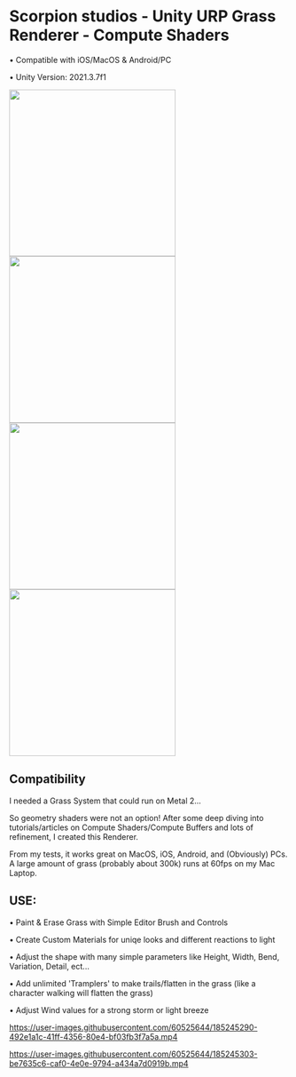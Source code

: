 # Scorpion studios - Unity URP Grass Renderer - Compute Shaders

• Compatible with iOS/MacOS & Android/PC

• Unity Version: 2021.3.7f1

<div>
  <img src="https://user-images.githubusercontent.com/60525644/185021291-f69ac80d-17f6-45ad-9a7b-76d7a4710f1b.jpg" width="300">
  <img src="https://user-images.githubusercontent.com/60525644/185021236-de131947-5310-40d0-8047-f03915d72c2e.jpg" width="300">
  <img src="https://user-images.githubusercontent.com/60525644/185021646-60bed531-8c81-489b-8bfc-3405f4fe0ecf.jpg" width="300">
  <img src="https://user-images.githubusercontent.com/60525644/185021654-15a02809-86e5-4845-b56d-b29c7b57bcec.jpg" width="300">
</div>

## Compatibility

I needed a Grass System that could run on Metal 2... 

So geometry shaders were not an option! After some deep diving into tutorials/articles on Compute Shaders/Compute Buffers and lots of refinement, I created this Renderer. 

From my tests, it works great on MacOS, iOS, Android, and (Obviously) PCs. A large amount of grass (probably about 300k) runs at 60fps on my Mac Laptop.

## USE:
• Paint & Erase Grass with Simple Editor Brush and Controls

• Create Custom Materials for uniqe looks and different reactions to light

• Adjust the shape with many simple parameters like Height, Width, Bend, Variation, Detail, ect...

• Add unlimited 'Tramplers' to make trails/flatten in the grass (like a character walking will flatten the grass)

• Adjust Wind values for a strong storm or light breeze

https://user-images.githubusercontent.com/60525644/185245290-492e1a1c-41ff-4356-80e4-bf03fb3f7a5a.mp4

https://user-images.githubusercontent.com/60525644/185245303-be7635c6-caf0-4e0e-9794-a434a7d0919b.mp4
